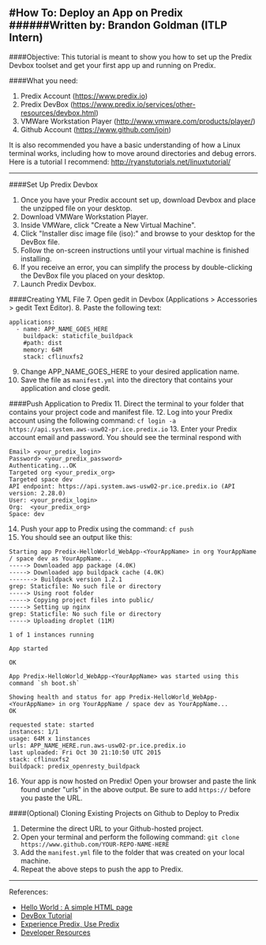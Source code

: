 #How To: Deploy an App on Predix
######Written by: Brandon Goldman (ITLP Intern)
----

####Objective:
This tutorial is meant to show you how to set up the Predix Devbox toolset and get your first app up and running on Predix.

####What you need:
1. Predix Account (https://www.predix.io)
2. Predix DevBox (https://www.predix.io/services/other-resources/devbox.html)
3. VMWare Workstation Player (http://www.vmware.com/products/player/)
4. Github Account (https://www.github.com/join)

It is also recommended you have a basic understanding of how a Linux terminal works, including how to move around directories and debug errors. Here is a tutorial I recommend: http://ryanstutorials.net/linuxtutorial/

----

####Set Up Predix Devbox
1. Once you have your Predix account set up, download Devbox and place the unzipped file on your desktop.
2. Download VMWare Workstation Player.
3. Inside VMWare, click "Create a New Virtual Machine".
4. Click "Installer disc image file (iso):" and browse to your desktop for the DevBox file.
5. Follow the on-screen instructions until your virtual machine is finished installing.
6. If you receive an error, you can simplify the process by double-clicking the DevBox file you placed on your desktop.
7. Launch Predix Devbox.

####Creating YML File
7. Open gedit in Devbox (Applications > Accessories > gedit Text Editor).
8. Paste the following text:
```
applications:
  - name: APP_NAME_GOES_HERE
    buildpack: staticfile_buildpack 
    #path: dist
    memory: 64M
    stack: cflinuxfs2
```
9. Change APP_NAME_GOES_HERE to your desired application name.
10. Save the file as ```manifest.yml``` into the directory that contains your application and close gedit.

####Push Application to Predix
11. Direct the terminal to your folder that contains your project code and manifest file.
12. Log into your Predix account using the following command: 
```cf login -a https://api.system.aws-usw02-pr.ice.predix.io```
13. Enter your Predix account email and password. You should see the terminal respond with
```
Email> <your_predix_login>
Password> <your_predix_password> 
Authenticating...OK 
Targeted org <your_predix_org> 
Targeted space dev     
API endpoint: https://api.system.aws-usw02-pr.ice.predix.io (API version: 2.28.0)   
User: <your_predix_login> 
Org:  <your_predix_org>  
Space: dev
```
14. Push your app to Predix using the command: ```cf push```
15. You should see an output like this:
```
Starting app Predix-HelloWorld_WebApp-<YourAppName> in org YourAppName / space dev as YourAppName...
-----> Downloaded app package (4.0K)
-----> Downloaded app buildpack cache (4.0K)
-------> Buildpack version 1.2.1
grep: Staticfile: No such file or directory
-----> Using root folder
-----> Copying project files into public/
-----> Setting up nginx
grep: Staticfile: No such file or directory
-----> Uploading droplet (11M)
 
1 of 1 instances running
 
App started
 
OK
 
App Predix-HelloWorld_WebApp-<YourAppName> was started using this command `sh boot.sh`
 
Showing health and status for app Predix-HelloWorld_WebApp-<YourAppName> in org YourAppName / space dev as YourAppName...
OK
 
requested state: started
instances: 1/1
usage: 64M x 1instances
urls: APP_NAME_HERE.run.aws-usw02-pr.ice.predix.io
last uploaded: Fri Oct 30 21:10:50 UTC 2015
stack: cflinuxfs2
buildpack: predix_openresty_buildpack
```
16. Your app is now hosted on Predix! Open your browser and paste the link found under "urls" in the above output. Be sure to add ```https://``` before you paste the URL.

####(Optional) Cloning Existing Projects on Github to Deploy to Predix
1. Determine the direct URL to your Github-hosted project.
2. Open your terminal and perform the following command: 
```git clone https://www.github.com/YOUR-REPO-NAME-HERE```
3. Add the ```manifest.yml``` file to the folder that was created on your local machine.
4. Repeat the above steps to push the app to Predix.

-------

References:
+ [Hello World : A simple HTML page](https://www.predix.io/resources/tutorials/tutorial-details.html?tutorial_id=1475&tag=1719&journey=Hello%20World&resources=1475,1569,1523)
+ [DevBox Tutorial](https://www.predix.io/services/other-resources/devbox.html)
+ [Experience Predix, Use Predix](https://www.predix.io/resources/tutorials/tutorial-details.html?tutorial_id=1630)
+ [Developer Resources](https://www.predix.io/resources/tutorials)
